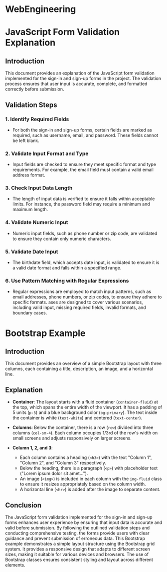 # WebEngineering
# JavaScript Form Validation Explanation

## Introduction
This document provides an explanation of the JavaScript form validation implemented for the sign-in and sign-up forms in the project. The validation process ensures that user input is accurate, complete, and formatted correctly before submission.

## Validation Steps

### 1. Identify Required Fields
- For both the sign-in and sign-up forms, certain fields are marked as required, such as username, email, and password. These fields cannot be left blank.

### 2. Validate Input Format and Type
- Input fields are checked to ensure they meet specific format and type requirements. For example, the email field must contain a valid email address format.

### 3. Check Input Data Length
- The length of input data is verified to ensure it falls within acceptable limits. For instance, the password field may require a minimum and maximum length.

### 4. Validate Numeric Input
- Numeric input fields, such as phone number or zip code, are validated to ensure they contain only numeric characters.

### 5. Validate Date Input
- The birthdate field, which accepts date input, is validated to ensure it is a valid date format and falls within a specified range.

### 6. Use Pattern Matching with Regular Expressions
- Regular expressions are employed to match input patterns, such as email addresses, phone numbers, or zip codes, to ensure they adhere to specific formats.
ases are designed to cover various scenarios, including valid input, missing required fields, invalid formats, and boundary cases.

# Bootstrap Example

## Introduction
This document provides an overview of a simple Bootstrap layout with three columns, each containing a title, description, an image, and a horizontal line.

## Explanation

- **Container**: The layout starts with a fluid container (`container-fluid`) at the top, which spans the entire width of the viewport. It has a padding of 5 units (`p-5`) and a blue background color (`bg-primary`). The text inside the container is white (`text-white`) and centered (`text-center`).

- **Columns**: Below the container, there is a row (`row`) divided into three columns (`col-sm-4`). Each column occupies 1/3rd of the row's width on small screens and adjusts responsively on larger screens. 

- **Column 1, 2, and 3**: 
  - Each column contains a heading (`<h3>`) with the text "Column 1", "Column 2", and "Column 3" respectively.
  - Below the heading, there is a paragraph (`<p>`) with placeholder text ("Lorem ipsum dolor sit amet...").
  - An image (`<img>`) is included in each column with the `img-fluid` class to ensure it resizes appropriately based on the column width.
  - A horizontal line (`<hr>`) is added after the image to separate content.


## Conclusion
The JavaScript form validation implemented for the sign-in and sign-up forms enhances user experience by ensuring that input data is accurate and valid before submission. By following the outlined validation steps and conducting comprehensive testing, the forms provide users with clear guidance and prevent submission of erroneous data.
This Bootstrap example demonstrates a simple layout structure using the Bootstrap grid system. It provides a responsive design that adapts to different screen sizes, making it suitable for various devices and browsers. The use of Bootstrap classes ensures consistent styling and layout across different elements.

